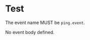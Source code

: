 # Test

<!-- semconv log_event_empty -->
The event name MUST be `ping.event`.

No event body defined.

<!-- endsemconv -->
